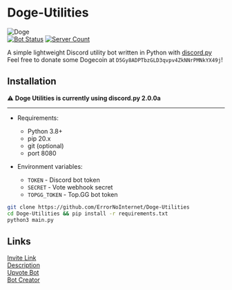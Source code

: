 # Doge-Utilities
![Doge](https://media.discordapp.net/attachments/843240892147826689/873809662506573884/Doge.png?width=250&height=250)\
[![Bot Status](https://top.gg/api/widget/status/854965721805226005.svg?noavatar=true)](https://top.gg/bot/854965721805226005)
[![Server Count](https://top.gg/api/widget/servers/854965721805226005.svg?noavatar=true)](https://top.gg/bot/854965721805226005)

A simple lightweight Discord utility bot written in Python with [discord.py](https://github.com/Rapptz/discord.py)\
Feel free to donate some Dogecoin at `D5Gy8ADPTbzGLD3qvpv4ZkNNrPMNkYX49j`!

## Installation
⚠️ **Doge Utilities is currently using discord.py 2.0.0a**

---

- Requirements:
  - Python 3.8+
  - pip 20.x
  - git (optional)
  - port 8080

- Environment variables:
  - `TOKEN` - Discord bot token
  - `SECRET` - Vote webhook secret
  - `TOPGG_TOKEN` - Top.GG bot token

```sh
git clone https://github.com/ErrorNoInternet/Doge-Utilities
cd Doge-Utilities && pip install -r requirements.txt
python3 main.py
```

## Links
[Invite Link](https://discord.com/oauth2/authorize?client_id=854965721805226005&permissions=8&&scope=bot)\
[Description](https://github.com/ErrorNoInternet/Doge-Utilities/blob/main/DESCRIPTION.md)\
[Upvote Bot](https://top.gg/bot/854965721805226005/vote)\
[Bot Creator](https://discord.com/users/531392146767347712)
